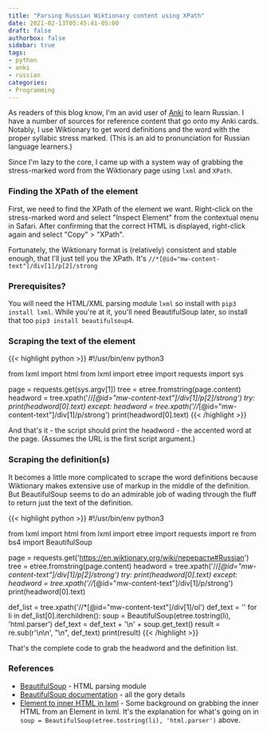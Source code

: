 ```yaml
---
title: "Parsing Russian Wiktionary content using XPath"
date: 2021-02-13T05:45:41-05:00
draft: false
authorbox: false
sidebar: true
tags:
- python
- anki
- russian
categories:
- Programming
---
```

As readers of this blog know, I'm an avid user of [Anki](https://apps.ankiweb.net) to learn Russian. I have a number of sources for reference content that go onto my Anki cards. Notably, I use Wiktionary to get word definitions and the word with the proper syllabic stress marked. (This is an aid to pronunciation for Russian language learners.)

Since I'm lazy to the core, I came up with a system way of grabbing the stress-marked word from the Wiktionary page using `lxml` and `XPath`.

### Finding the XPath of the element

First, we need to find the XPath of the element we want. Right-click on the stress-marked word and select "Inspect Element" from the contextual menu in Safari. After confirming that the correct HTML is displayed, right-click again and select "Copy" > "XPath". 

Fortunately, the Wiktionary format is (relatively) consistent and stable enough, that I'll just tell you the XPath. It's `//*[@id="mw-content-text"]/div[1]/p[2]/strong`

### Prerequisites?

You will need the HTML/XML parsing module `lxml` so install with `pip3 install lxml`. While you're at it, you'll need BeautifulSoup later, so install that too `pip3 install beautifulsoup4`.

### Scraping the text of the element

{{< highlight python >}}
#!/usr/bin/env python3

from lxml import html
from lxml import etree
import requests
import sys

page = requests.get(sys.argv[1])
tree = etree.fromstring(page.content)
headword = tree.xpath('//*[@id="mw-content-text"]/div[1]/p[2]/strong')
try:
	print(headword[0].text)
except:
	headword = tree.xpath('//*[@id="mw-content-text"]/div[1]/p/strong')
	print(headword[0].text)
{{< /highlight >}}

And that's it - the script should print the headword - the accented word at the page. (Assumes the URL is the first script argument.)

### Scraping the definition(s)

It becomes a little more complicated to scrape the word definitions because Wiktionary makes extensive use of markup in the middle of the definition. But BeautifulSoup seems to do an admirable job of wading through the fluff to return just the text of the definition.

{{< highlight python >}}
#!/usr/bin/env python3

from lxml import html
from lxml import etree
import requests
import re
from bs4 import BeautifulSoup

page = requests.get('https://en.wiktionary.org/wiki/перерасти#Russian')
tree = etree.fromstring(page.content)
headword = tree.xpath('//*[@id="mw-content-text"]/div[1]/p[2]/strong')
try:
	print(headword[0].text)
except:
	headword = tree.xpath('//*[@id="mw-content-text"]/div[1]/p/strong')
	print(headword[0].text)

def_list = tree.xpath('//*[@id="mw-content-text"]/div[1]/ol')
def_text = ''
for li in def_list[0].iterchildren():
	soup = BeautifulSoup(etree.tostring(li), 'html.parser')
	def_text = def_text + '\n' + soup.get_text()
result = re.sub(r'\n\n', "\n", def_text)
print(result)
{{< /highlight >}}

That's the complete code to grab the headword and the definition list.

### References

- [BeautifulSoup](https://www.crummy.com/software/BeautifulSoup/) - HTML parsing module
- [BeautifulSoup documentation](https://www.crummy.com/software/BeautifulSoup/bs4/doc/) - all the gory details
- [Element to inner HTML in lxml](https://stackoverflow.com/questions/14896302/get-the-inner-html-of-a-element-in-lxml) - Some background on grabbing the inner HTML from an Element in lxml. It's the explanation for what's going on in `soup = BeautifulSoup(etree.tostring(li), 'html.parser')` above.